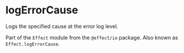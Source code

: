 # logErrorCause

Logs the specified cause at the error log level.

Part of the `Effect` module from the `@effect/io` package. Also known as `Effect.logErrorCause`.
